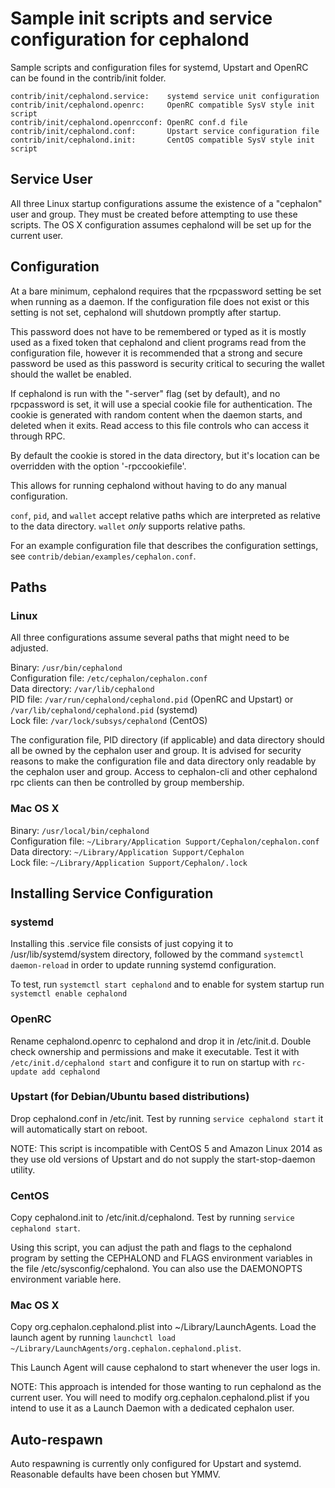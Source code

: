Sample init scripts and service configuration for cephalond
==========================================================

Sample scripts and configuration files for systemd, Upstart and OpenRC
can be found in the contrib/init folder.

    contrib/init/cephalond.service:    systemd service unit configuration
    contrib/init/cephalond.openrc:     OpenRC compatible SysV style init script
    contrib/init/cephalond.openrcconf: OpenRC conf.d file
    contrib/init/cephalond.conf:       Upstart service configuration file
    contrib/init/cephalond.init:       CentOS compatible SysV style init script

Service User
---------------------------------

All three Linux startup configurations assume the existence of a "cephalon" user
and group.  They must be created before attempting to use these scripts.
The OS X configuration assumes cephalond will be set up for the current user.

Configuration
---------------------------------

At a bare minimum, cephalond requires that the rpcpassword setting be set
when running as a daemon.  If the configuration file does not exist or this
setting is not set, cephalond will shutdown promptly after startup.

This password does not have to be remembered or typed as it is mostly used
as a fixed token that cephalond and client programs read from the configuration
file, however it is recommended that a strong and secure password be used
as this password is security critical to securing the wallet should the
wallet be enabled.

If cephalond is run with the "-server" flag (set by default), and no rpcpassword is set,
it will use a special cookie file for authentication. The cookie is generated with random
content when the daemon starts, and deleted when it exits. Read access to this file
controls who can access it through RPC.

By default the cookie is stored in the data directory, but it's location can be overridden
with the option '-rpccookiefile'.

This allows for running cephalond without having to do any manual configuration.

`conf`, `pid`, and `wallet` accept relative paths which are interpreted as
relative to the data directory. `wallet` *only* supports relative paths.

For an example configuration file that describes the configuration settings,
see `contrib/debian/examples/cephalon.conf`.

Paths
---------------------------------

### Linux

All three configurations assume several paths that might need to be adjusted.

Binary:              `/usr/bin/cephalond`  
Configuration file:  `/etc/cephalon/cephalon.conf`  
Data directory:      `/var/lib/cephalond`  
PID file:            `/var/run/cephalond/cephalond.pid` (OpenRC and Upstart) or `/var/lib/cephalond/cephalond.pid` (systemd)  
Lock file:           `/var/lock/subsys/cephalond` (CentOS)  

The configuration file, PID directory (if applicable) and data directory
should all be owned by the cephalon user and group.  It is advised for security
reasons to make the configuration file and data directory only readable by the
cephalon user and group.  Access to cephalon-cli and other cephalond rpc clients
can then be controlled by group membership.

### Mac OS X

Binary:              `/usr/local/bin/cephalond`  
Configuration file:  `~/Library/Application Support/Cephalon/cephalon.conf`  
Data directory:      `~/Library/Application Support/Cephalon`  
Lock file:           `~/Library/Application Support/Cephalon/.lock`  

Installing Service Configuration
-----------------------------------

### systemd

Installing this .service file consists of just copying it to
/usr/lib/systemd/system directory, followed by the command
`systemctl daemon-reload` in order to update running systemd configuration.

To test, run `systemctl start cephalond` and to enable for system startup run
`systemctl enable cephalond`

### OpenRC

Rename cephalond.openrc to cephalond and drop it in /etc/init.d.  Double
check ownership and permissions and make it executable.  Test it with
`/etc/init.d/cephalond start` and configure it to run on startup with
`rc-update add cephalond`

### Upstart (for Debian/Ubuntu based distributions)

Drop cephalond.conf in /etc/init.  Test by running `service cephalond start`
it will automatically start on reboot.

NOTE: This script is incompatible with CentOS 5 and Amazon Linux 2014 as they
use old versions of Upstart and do not supply the start-stop-daemon utility.

### CentOS

Copy cephalond.init to /etc/init.d/cephalond. Test by running `service cephalond start`.

Using this script, you can adjust the path and flags to the cephalond program by
setting the CEPHALOND and FLAGS environment variables in the file
/etc/sysconfig/cephalond. You can also use the DAEMONOPTS environment variable here.

### Mac OS X

Copy org.cephalon.cephalond.plist into ~/Library/LaunchAgents. Load the launch agent by
running `launchctl load ~/Library/LaunchAgents/org.cephalon.cephalond.plist`.

This Launch Agent will cause cephalond to start whenever the user logs in.

NOTE: This approach is intended for those wanting to run cephalond as the current user.
You will need to modify org.cephalon.cephalond.plist if you intend to use it as a
Launch Daemon with a dedicated cephalon user.

Auto-respawn
-----------------------------------

Auto respawning is currently only configured for Upstart and systemd.
Reasonable defaults have been chosen but YMMV.
